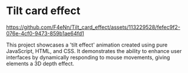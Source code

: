 # Tilt card effect

https://github.com/F4eNn/Tilt_card_effect/assets/113229528/fefec9f2-076e-4cf0-9473-859b1ae64fd1

This project showcases a 'tilt effect' animation created using pure JavaScript, HTML, and CSS. It demonstrates the ability to enhance user interfaces by dynamically responding to mouse movements, giving elements a 3D depth effect. 

